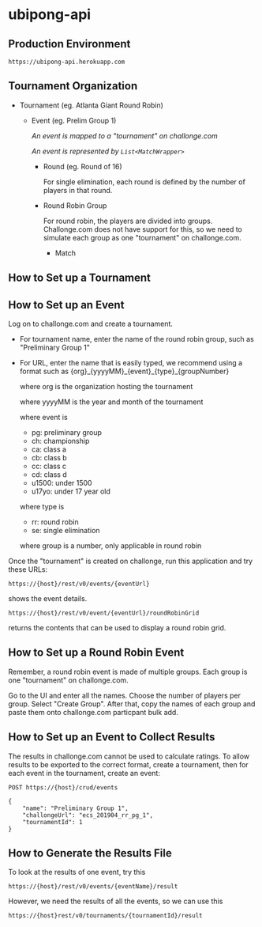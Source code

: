 # ubipong-api

## Production Environment

```
https://ubipong-api.herokuapp.com
```

## Tournament Organization

- Tournament (eg. Atlanta Giant Round Robin)

  - Event (eg. Prelim Group 1)

    *An event is mapped to a "tournament" on challonge.com*

    *An event is represented by `List<MatchWrapper>`*

    - Round (eg. Round of 16)

      For single elimination, each round is defined by the number of
      players in that round.

    - Round Robin Group

      For round robin, the players are divided into groups.  Challonge.com
      does not have support for this, so we need to simulate each group
      as one "tournament" on challonge.com.

      - Match

## How to Set up a Tournament

## How to Set up an Event

Log on to challonge.com and create a tournament.

- For tournament name, enter the name of the round robin group, such as
  "Preliminary Group 1"

- For URL, enter the name that is easily typed, we recommend using a format
  such as {org}\_{yyyyMM}\_{event}\_{type}\_{groupNumber}

  where org is the organization hosting the tournament

  where yyyyMM is the year and month of the tournament

  where event is

  - pg: preliminary group
  - ch: championship
  - ca: class a
  - cb: class b
  - cc: class c
  - cd: class d
  - u1500: under 1500
  - u17yo: under 17 year old

  where type is

  - rr: round robin
  - se: single elimination

  where group is a number, only applicable in round robin

Once the "tournament" is created on challonge, run this application
and try these URLs:

```
https://{host}/rest/v0/events/{eventUrl}
```

shows the event details.

```
https://{host}/rest/v0/event/{eventUrl}/roundRobinGrid
```

returns the contents that can be used to display a round robin grid.

<!-- and the UI.  Then go to the URL

    https://{host}/#/rr-grid?eventList=%5B%22{event}%22%5D

to view the round robin grid. -->

## How to Set up a Round Robin Event

Remember, a round robin event is made of multiple groups.  Each group is one
"tournament" on challonge.com.

Go to the UI and enter all the names.  Choose the number of players per group.
Select "Create Group".  After that, copy the names of each group and paste them
onto challonge.com particpant bulk add.

## How to Set up an Event to Collect Results

The results in challonge.com cannot be used to calculate ratings.  To allow
results to be exported to the correct format, create a tournament, then for
each event in the tournament, create an event:

```
POST https://{host}/crud/events

{
    "name": "Preliminary Group 1",
    "challongeUrl": "ecs_201904_rr_pg_1",
    "tournamentId": 1
}
```

## How to Generate the Results File

To look at the results of one event, try this

```
https://{host}/rest/v0/events/{eventName}/result
```

However, we need the results of all the events, so we can use this

```
https://{host}rest/v0/tournaments/{tournamentId}/result
```


